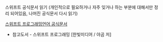 스위프트 공식문서 읽기
(개인적으로 필요하거나 자주 잊거나 하는 부분에 대해서만 정리 되어있음, 나머진 공식문서 다시 읽기)

[스위프트 프로그래밍언어 공식문서](https://developer.apple.com/library/content/documentation/Swift/Conceptual/Swift_Programming_Language/)

* 참고도서 - 스위프트 프로그래밍 [한빛미디어 / 야곰 저]
